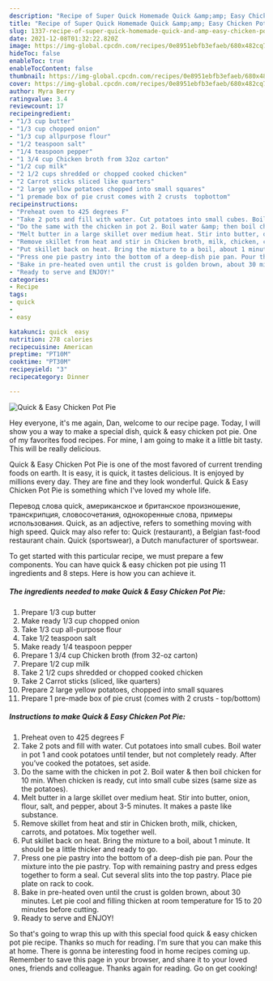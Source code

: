 ```yaml
---
description: "Recipe of Super Quick Homemade Quick &amp;amp; Easy Chicken Pot Pie"
title: "Recipe of Super Quick Homemade Quick &amp;amp; Easy Chicken Pot Pie"
slug: 1337-recipe-of-super-quick-homemade-quick-and-amp-easy-chicken-pot-pie
date: 2021-12-08T01:32:22.820Z
image: https://img-global.cpcdn.com/recipes/0e8951ebfb3efaeb/680x482cq70/quick-easy-chicken-pot-pie-recipe-main-photo.jpg
hideToc: false
enableToc: true
enableTocContent: false
thumbnail: https://img-global.cpcdn.com/recipes/0e8951ebfb3efaeb/680x482cq70/quick-easy-chicken-pot-pie-recipe-main-photo.jpg
cover: https://img-global.cpcdn.com/recipes/0e8951ebfb3efaeb/680x482cq70/quick-easy-chicken-pot-pie-recipe-main-photo.jpg
author: Myra Berry
ratingvalue: 3.4
reviewcount: 17
recipeingredient:
- "1/3 cup butter"
- "1/3 cup chopped onion"
- "1/3 cup allpurpose flour"
- "1/2 teaspoon salt"
- "1/4 teaspoon pepper"
- "1 3/4 cup Chicken broth from 32oz carton"
- "1/2 cup milk"
- "2 1/2 cups shredded or chopped cooked chicken"
- "2 Carrot sticks sliced like quarters"
- "2 large yellow potatoes chopped into small squares"
- "1 premade box of pie crust comes with 2 crusts  topbottom"
recipeinstructions:
- "Preheat oven to 425 degrees F"
- "Take 2 pots and fill with water. Cut potatoes into small cubes. Boil water in pot 1 and cook potatoes until tender, but not completely ready. After you’ve cooked the potatoes, set aside."
- "Do the same with the chicken in pot 2. Boil water &amp; then boil chicken for 10 min. When chicken is ready, cut into small cube sizes (same size as the potatoes)."
- "Melt butter in a large skillet over medium heat. Stir into butter, onion, flour, salt, and pepper, about 3-5 minutes. It makes a paste like substance."
- "Remove skillet from heat and stir in Chicken broth, milk, chicken, carrots, and potatoes. Mix together well."
- "Put skillet back on heat. Bring the mixture to a boil, about 1 minute. It should be a little thicker and ready to go."
- "Press one pie pastry into the bottom of a deep-dish pie pan. Pour the mixture into the pie pastry. Top with remaining pastry and press edges together to form a seal. Cut several slits into the top pastry. Place pie plate on rack to cook."
- "Bake in pre-heated oven until the crust is golden brown, about 30 minutes. Let pie cool and filling thicken at room temperature for 15 to 20 minutes before cutting."
- "Ready to serve and ENJOY!"
categories:
- Recipe
tags:
- quick
- 
- easy

katakunci: quick  easy 
nutrition: 278 calories
recipecuisine: American
preptime: "PT10M"
cooktime: "PT30M"
recipeyield: "3"
recipecategory: Dinner

---
```



![Quick &amp; Easy Chicken Pot Pie](https://img-global.cpcdn.com/recipes/0e8951ebfb3efaeb/680x482cq70/quick-easy-chicken-pot-pie-recipe-main-photo.jpg)

Hey everyone, it's me again, Dan, welcome to our recipe page. Today, I will show you a way to make a special dish, quick &amp; easy chicken pot pie. One of my favorites food recipes. For mine, I am going to make it a little bit tasty. This will be really delicious.

Quick &amp; Easy Chicken Pot Pie is one of the most favored of current trending foods on earth. It is easy, it is quick, it tastes delicious. It is enjoyed by millions every day. They are fine and they look wonderful. Quick &amp; Easy Chicken Pot Pie is something which I've loved my whole life.

Перевод слова quick, американское и британское произношение, транскрипция, словосочетания, однокоренные слова, примеры использования. Quick, as an adjective, refers to something moving with high speed. Quick may also refer to: Quick (restaurant), a Belgian fast-food restaurant chain. Quick (sportswear), a Dutch manufacturer of sportswear.


To get started with this particular recipe, we must prepare a few components. You can have quick &amp; easy chicken pot pie using 11 ingredients and 8 steps. Here is how you can achieve it.

<!--inarticleads1-->

##### The ingredients needed to make Quick &amp; Easy Chicken Pot Pie:

1. Prepare 1/3 cup butter
1. Make ready 1/3 cup chopped onion
1. Take 1/3 cup all-purpose flour
1. Take 1/2 teaspoon salt
1. Make ready 1/4 teaspoon pepper
1. Prepare 1 3/4 cup Chicken broth (from 32-oz carton)
1. Prepare 1/2 cup milk
1. Take 2 1/2 cups shredded or chopped cooked chicken
1. Take 2 Carrot sticks (sliced, like quarters)
1. Prepare 2 large yellow potatoes, chopped into small squares
1. Prepare 1 pre-made box of pie crust (comes with 2 crusts - top/bottom)




<!--inarticleads2-->

##### Instructions to make Quick &amp; Easy Chicken Pot Pie:

1. Preheat oven to 425 degrees F
1. Take 2 pots and fill with water. Cut potatoes into small cubes. Boil water in pot 1 and cook potatoes until tender, but not completely ready. After you’ve cooked the potatoes, set aside.
1. Do the same with the chicken in pot 2. Boil water &amp; then boil chicken for 10 min. When chicken is ready, cut into small cube sizes (same size as the potatoes).
1. Melt butter in a large skillet over medium heat. Stir into butter, onion, flour, salt, and pepper, about 3-5 minutes. It makes a paste like substance.
1. Remove skillet from heat and stir in Chicken broth, milk, chicken, carrots, and potatoes. Mix together well.
1. Put skillet back on heat. Bring the mixture to a boil, about 1 minute. It should be a little thicker and ready to go.
1. Press one pie pastry into the bottom of a deep-dish pie pan. Pour the mixture into the pie pastry. Top with remaining pastry and press edges together to form a seal. Cut several slits into the top pastry. Place pie plate on rack to cook.
1. Bake in pre-heated oven until the crust is golden brown, about 30 minutes. Let pie cool and filling thicken at room temperature for 15 to 20 minutes before cutting.
1. Ready to serve and ENJOY!



So that's going to wrap this up with this special food quick &amp; easy chicken pot pie recipe. Thanks so much for reading. I'm sure that you can make this at home. There is gonna be interesting food in home recipes coming up. Remember to save this page in your browser, and share it to your loved ones, friends and colleague. Thanks again for reading. Go on get cooking!
